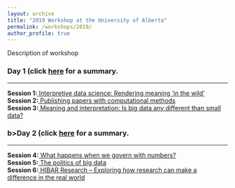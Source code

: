 ```yaml
---
layout: archive
title: "2019 Workshop at the University of Alberta"
permalink: /workshops/2019/
author_profile: true
---
```


Description of workshop

### <b>Day 1 </b>(click [here](/workshops/2019/day1) for a summary.  
---
<b>Session 1:</b>[ Interpretive data science: Rendering meaning ‘in the wild’](/workshops/2019/session1)  
<b>Session 2:</b>[ Publishing papers with computational methods](/workshops/2019/session2)  
<b>Session 3:</b>[ Meaning and interpretation: Is big data any different than small data?](/workshops/2019/session3)  
  
### b>Day 2 </b>(click [here](/workshops/2019/day2) for a summary.  
---
<b>Session 4:</b>[ What happens when we govern with numbers?](/workshops/2019/session4)  
<b>Session 5:</b>[ The politics of big data](/workshops/2019/session5)  
<b>Session 6:</b>[ HIBAR Research – Exploring how research can make a difference in the real world](/workshops/2019/session6)  

